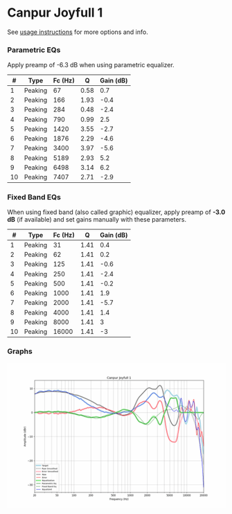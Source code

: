 # Canpur Joyfull 1
See [usage instructions](https://github.com/jaakkopasanen/AutoEq#usage) for more options and info.

### Parametric EQs
Apply preamp of -6.3 dB when using parametric equalizer.

|   # | Type    |   Fc (Hz) |    Q |   Gain (dB) |
|-----|---------|-----------|------|-------------|
|   1 | Peaking |        67 | 0.58 |         0.7 |
|   2 | Peaking |       166 | 1.93 |        -0.4 |
|   3 | Peaking |       284 | 0.48 |        -2.4 |
|   4 | Peaking |       790 | 0.99 |         2.5 |
|   5 | Peaking |      1420 | 3.55 |        -2.7 |
|   6 | Peaking |      1876 | 2.29 |        -4.6 |
|   7 | Peaking |      3400 | 3.97 |        -5.6 |
|   8 | Peaking |      5189 | 2.93 |         5.2 |
|   9 | Peaking |      6498 | 3.14 |         6.2 |
|  10 | Peaking |      7407 | 2.71 |        -2.9 |

### Fixed Band EQs
When using fixed band (also called graphic) equalizer, apply preamp of **-3.0 dB** (if available) and set gains manually with these parameters.

|   # | Type    |   Fc (Hz) |    Q |   Gain (dB) |
|-----|---------|-----------|------|-------------|
|   1 | Peaking |        31 | 1.41 |         0.4 |
|   2 | Peaking |        62 | 1.41 |         0.2 |
|   3 | Peaking |       125 | 1.41 |        -0.6 |
|   4 | Peaking |       250 | 1.41 |        -2.4 |
|   5 | Peaking |       500 | 1.41 |        -0.2 |
|   6 | Peaking |      1000 | 1.41 |         1.9 |
|   7 | Peaking |      2000 | 1.41 |        -5.7 |
|   8 | Peaking |      4000 | 1.41 |         1.4 |
|   9 | Peaking |      8000 | 1.41 |         3   |
|  10 | Peaking |     16000 | 1.41 |        -3   |

### Graphs
![](./Canpur%20Joyfull%201.png)
